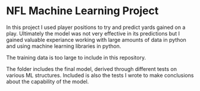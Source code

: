 # NFL Machine Learning Project

In this project I used player positions to try and predict yards gained on a play. Ultimately the model was not very effective in its predictions but I gained valuable experiance working with large amounts of data in python and using machine learning libraries in python. 


The training data is too large to include in this repository.

The folder includes the final model, derived through different tests on various ML structures. Included is also the tests I wrote to make conclusions about the capability of the model. 
